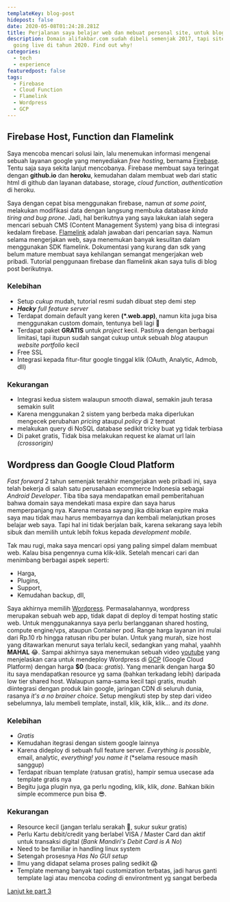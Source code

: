 ```yaml
---
templateKey: blog-post
hidepost: false
date: 2020-05-08T01:24:28.281Z
title: Perjalanan saya belajar web dan mebuat personal site, untuk blog dan portfolio (Part-2)
description: Domain alifakbar.com sudah dibeli semenjak 2017, tapi site ini baru
  going live di tahun 2020. Find out why!
categories:
  - tech
  - experience
featuredpost: false
tags:
  - Firebase
  - Cloud Function
  - Flamelink
  - Wordpress
  - GCP
---
```


## Firebase Host, Function dan Flamelink

Saya mencoba mencari solusi lain, lalu menemukan informasi mengenai sebuah layanan google yang menyediakan _free hosting_, bernama [Firebase](https://firebase.github.com). Tentu saja saya sekita lanjut mencobanya. Firebase membuat saya teringat dengan **github.io** dan **heroku**, kemudahan dalam membuat web dari static html di github dan layanan database, storage, _cloud function_, _authentication_ di heroku.

Saya dengan cepat bisa menggunakan firebase, namun _at some point_, melakukan modifikasi data dengan langsung membuka database _kinda tiring and bug prone_. Jadi, hal berikutnya yang saya lakukan ialah segera mencari sebuah CMS (Content Management System) yang bisa di integrasi kedalam firebase. [Flamelink](https://flamelink.io) adalah jawaban dari pencarian saya. Namun selama mengerjakan web, saya menemukan banyak kesulitan dalam menggunakan SDK flamelink. Dokumentasi yang kurang dan sdk yang belum mature membuat saya kehilangan semangat mengerjakan web pribadi. Tutorial penggunaan firebase dan flamelink akan saya tulis di blog post berikutnya.

### Kelebihan

- Setup _cukup_ mudah, tutorial resmi sudah dibuat step demi step
- _**Hacky** full feature server_
- Terdapat domain default yang keren **(\*.web.app)**, namun kita juga bisa menggunakan custom domain, tentunya beli lagi 🤣
- Terdapat paket **GRATIS** untuk _project_ kecil. Pastinya dengan berbagai limitasi, tapi itupun sudah sangat cukup untuk sebuah _blog_ ataupun _website portfolio_ kecil
- Free SSL
- Integrasi kepada fitur-fitur google tinggal klik (OAuth, Analytic, Admob, dll)

### Kekurangan

- Integrasi kedua sistem walaupun smooth diawal, semakin jauh terasa semakin sulit
- Karena menggunakan 2 sistem yang berbeda maka diperlukan mengecek perubahan _pricing_ ataupul _policy_ di 2 tempat
- melakukan query di NoSQL database sedikit tricky buat yg tidak terbiasa
- Di paket gratis, Tidak bisa melakukan request ke alamat url lain _(crossorigin)_

## Wordpress dan Google Cloud Platform

_Fast forward_ 2 tahun semenjak terakhir mengerjakan web pribadi ini, saya telah bekerja di salah satu perusahaan ecommerce Indonesia sebagai _Android Developer_. Tiba tiba saya mendapatkan email pemberitahuan bahwa domain saya mendekati masa expire dan saya harus memperpanjang nya. Karena merasa sayang jika dibiarkan expire maka saya mau tidak mau harus membayarnya dan kembali melanjutkan proses belajar web saya. Tapi hal ini tidak berjalan baik, karena sekarang saya lebih sibuk dan memilih untuk lebih fokus kepada _development mobile_.

Tak mau rugi, maka saya mencari opsi yang paling simpel dalam membuat web. Kalau bisa pengennya cuma klik-klik. Setelah mencari cari dan menimbang berbagai aspek seperti:

- Harga,
- Plugins,
- Support,
- Kemudahan backup, dll,

Saya akhirnya memilih [Wordpress](https://wordpress.org/). Permasalahannya, wordpress merupakan sebuah web app, tidak dapat di deploy di tempat hosting static web. Untuk menggunakannya saya perlu berlangganan shared hosting, compute engine/vps, ataupun Container pod. Range harga layanan ini mulai dari Rp.10 rb hingga ratusan ribu per bulan. Untuk yang murah, size host yang ditawarkan menurut saya terlalu kecil, sedangkan yang mahal, yaahhh **MAHAL** 😂. Sampai akhirnya saya menemukan sebuah video [youtube](https://www.youtube.com/watch?v=vIJdypOqlL4) yang menjelaskan cara untuk mendeploy Wordpress di [GCP](https://cloud.google.com/) (Google Cloud Platform) dengan harga **\$0** (baca: _gratis_). Yang menarik dengan harga \$0 itu saya mendapatkan resource yg sama (bahkan terkadang lebih) daripada low tier shared host. Walaupun sama-sama kecil tapi gratis, mudah diintegrasi dengan produk lain google, jaringan CDN di seluruh dunia, rasanya _it's a no brainer choice_. Setup mengikuti step by step dari video sebelumnya, lalu membeli template, install, klik, klik, klik... and _its done_.

### Kelebihan

- _Gratis_
- Kemudahan itegrasi dengan sistem google lainnya
- Karena dideploy di sebuah full feature server. _Everything is possible_, email, analytic, _everything! you name it_ (\*selama resouce masih sanggup)
- Terdapat ribuan template (ratusan gratis), hampir semua usecase ada template gratis nya
- Begitu juga plugin nya, ga perlu ngoding, klik, klik, _done_. Bahkan bikin simple ecommerce pun bisa 😎.

### Kekurangan

- Resource kecil (jangan terlalu serakah 🤭, sukur sukur gratis)
- Perlu Kartu debit/credit yang berlabel VISA / Master Card dan aktif untuk transaksi digital (_Bank Mandiri's Debit Card is A No_)
- Need to be familiar in handling linux system
- Setengah prosesnya _Has No GUI setup_
- Ilmu yang didapat selama proses paling sedikit 😱
- Template memang banyak tapi customization terbatas, jadi harus ganti template lagi atau mencoba _coding_ di environtment yg sangat berbeda

[Lanjut ke part 3](/blog/2020-05-10-my-journey-on-creating-personal-website-full-code-untill-configuration-magic-part-3)
